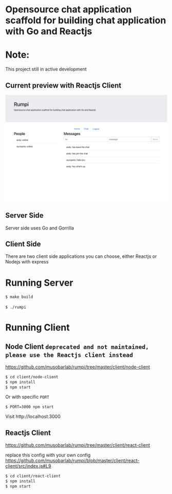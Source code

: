 # Opensource chat application scaffold for building chat application with Go and Reactjs

# Note:
This project still in active development

## Current preview with Reactjs Client
[<img src="./assets/preview.png" width="700">](https://github.com/musobarlab/rumpi)

## Server Side
Server side uses Go and Gorrilla

## Client Side
There are two client side applications you can choose, either Reactjs or Nodejs with express

# Running Server

```shell
$ make build

$ ./rumpi
```

# Running Client

## Node Client `deprecated and not maintained, please use the Reactjs client instead`
https://github.com/musobarlab/rumpi/tree/master/client/node-client
```shell
$ cd client/node-client
$ npm install
$ npm start
```

Or with specific `PORT`

```shell
$ PORT=3000 npm start
```

Visit http://localhost:3000

## Reactjs Client
https://github.com/musobarlab/rumpi/tree/master/client/react-client

replace this config with your own config
https://github.com/musobarlab/rumpi/blob/master/client/react-client/src/index.js#L9
```shell
$ cd client/react-client
$ npm install
$ npm start
```
